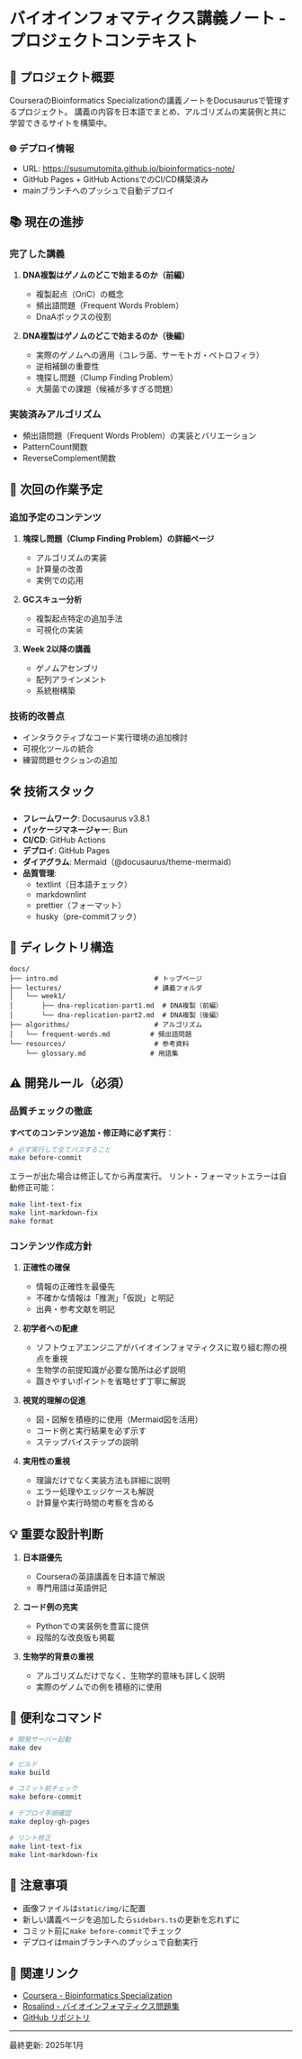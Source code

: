 # バイオインフォマティクス講義ノート - プロジェクトコンテキスト

## 📝 プロジェクト概要

CourseraのBioinformatics Specializationの講義ノートをDocusaurusで管理するプロジェクト。
講義の内容を日本語でまとめ、アルゴリズムの実装例と共に学習できるサイトを構築中。

### 🌐 デプロイ情報

- URL: https://susumutomita.github.io/bioinformatics-note/
- GitHub Pages + GitHub ActionsでのCI/CD構築済み
- mainブランチへのプッシュで自動デプロイ

## 📚 現在の進捗

### 完了した講義

1. **DNA複製はゲノムのどこで始まるのか（前編）**
   - 複製起点（OriC）の概念
   - 頻出語問題（Frequent Words Problem）
   - DnaAボックスの役割

2. **DNA複製はゲノムのどこで始まるのか（後編）**
   - 実際のゲノムへの適用（コレラ菌、サーモトガ・ペトロフィラ）
   - 逆相補鎖の重要性
   - 塊探し問題（Clump Finding Problem）
   - 大腸菌での課題（候補が多すぎる問題）

### 実装済みアルゴリズム

- 頻出語問題（Frequent Words Problem）の実装とバリエーション
- PatternCount関数
- ReverseComplement関数

## 🎯 次回の作業予定

### 追加予定のコンテンツ

1. **塊探し問題（Clump Finding Problem）の詳細ページ**
   - アルゴリズムの実装
   - 計算量の改善
   - 実例での応用

2. **GCスキュー分析**
   - 複製起点特定の追加手法
   - 可視化の実装

3. **Week 2以降の講義**
   - ゲノムアセンブリ
   - 配列アラインメント
   - 系統樹構築

### 技術的改善点

- インタラクティブなコード実行環境の追加検討
- 可視化ツールの統合
- 練習問題セクションの追加

## 🛠️ 技術スタック

- **フレームワーク**: Docusaurus v3.8.1
- **パッケージマネージャー**: Bun
- **CI/CD**: GitHub Actions
- **デプロイ**: GitHub Pages
- **ダイアグラム**: Mermaid（@docusaurus/theme-mermaid）
- **品質管理**:
  - textlint（日本語チェック）
  - markdownlint
  - prettier（フォーマット）
  - husky（pre-commitフック）

## 📂 ディレクトリ構造

```
docs/
├── intro.md                        # トップページ
├── lectures/                       # 講義フォルダ
│   └── week1/
│       ├── dna-replication-part1.md  # DNA複製（前編）
│       └── dna-replication-part2.md  # DNA複製（後編）
├── algorithms/                     # アルゴリズム
│   └── frequent-words.md          # 頻出語問題
└── resources/                      # 参考資料
    └── glossary.md                # 用語集
```

## ⚠️ 開発ルール（必須）

### 品質チェックの徹底

**すべてのコンテンツ追加・修正時に必ず実行**：

```bash
# 必ず実行して全てパスすること
make before-commit
```

エラーが出た場合は修正してから再度実行。
リント・フォーマットエラーは自動修正可能：

```bash
make lint-text-fix
make lint-markdown-fix
make format
```

### コンテンツ作成方針

1. **正確性の確保**
   - 情報の正確性を最優先
   - 不確かな情報は「推測」「仮説」と明記
   - 出典・参考文献を明記

2. **初学者への配慮**
   - ソフトウェアエンジニアがバイオインフォマティクスに取り組む際の視点を重視
   - 生物学の前提知識が必要な箇所は必ず説明
   - 躓きやすいポイントを省略せず丁寧に解説

3. **視覚的理解の促進**
   - 図・図解を積極的に使用（Mermaid図を活用）
   - コード例と実行結果を必ず示す
   - ステップバイステップの説明

4. **実用性の重視**
   - 理論だけでなく実装方法も詳細に説明
   - エラー処理やエッジケースも解説
   - 計算量や実行時間の考察を含める

## 💡 重要な設計判断

1. **日本語優先**
   - Courseraの英語講義を日本語で解説
   - 専門用語は英語併記

2. **コード例の充実**
   - Pythonでの実装例を豊富に提供
   - 段階的な改良版も掲載

3. **生物学的背景の重視**
   - アルゴリズムだけでなく、生物学的意味も詳しく説明
   - 実際のゲノムでの例を積極的に使用

## 🔧 便利なコマンド

```bash
# 開発サーバー起動
make dev

# ビルド
make build

# コミット前チェック
make before-commit

# デプロイ手順確認
make deploy-gh-pages

# リント修正
make lint-text-fix
make lint-markdown-fix
```

## 📝 注意事項

- 画像ファイルは`static/img/`に配置
- 新しい講義ページを追加したら`sidebars.ts`の更新を忘れずに
- コミット前に`make before-commit`でチェック
- デプロイはmainブランチへのプッシュで自動実行

## 🔗 関連リンク

- [Coursera - Bioinformatics Specialization](https://www.coursera.org/specializations/bioinformatics)
- [Rosalind - バイオインフォマティクス問題集](http://rosalind.info/)
- [GitHub リポジトリ](https://github.com/susumutomita/bioinformatics-note)

---

最終更新: 2025年1月

